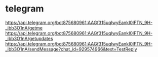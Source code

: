 # telegram
https://api.telegram.org/bot875680961:AAGf315uqIwyEankI0lFTN_9H-_ibb3O1nA/getme
https://api.telegram.org/bot875680961:AAGf315uqIwyEankI0lFTN_9H-_ibb3O1nA/getupdates
https://api.telegram.org/bot875680961:AAGf315uqIwyEankI0lFTN_9H-_ibb3O1nA/sendMessage?chat_id=929574966&text=TestReply
